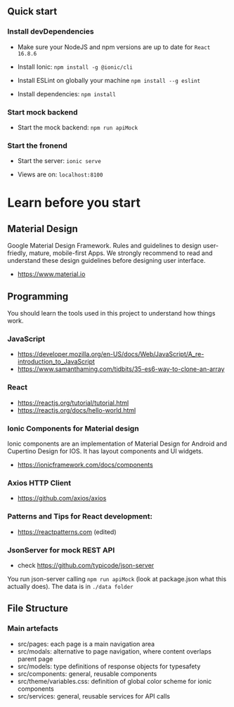 ## Quick start

### Install devDependencies

- Make sure your NodeJS and npm versions are up to date for `React 16.8.6`

- Install Ionic: `npm install -g @ionic/cli`

- Install ESLint on globally your machine `npm install --g eslint`

- Install dependencies: `npm install`

### Start mock backend

- Start the mock backend: `npm run apiMock`

### Start the fronend

- Start the server: `ionic serve`

- Views are on: `localhost:8100`

# Learn before you start

## Material Design

Google Material Design Framework. Rules and guidelines to design user-friedly, mature, mobile-first Apps.
We strongly recommend to read and understand these design guidelines before designing user interface.

- https://www.material.io

## Programming

You should learn the tools used in this project to understand how things work.

### JavaScript

- https://developer.mozilla.org/en-US/docs/Web/JavaScript/A_re-introduction_to_JavaScript
- https://www.samanthaming.com/tidbits/35-es6-way-to-clone-an-array

### React

- https://reactjs.org/tutorial/tutorial.html
- https://reactjs.org/docs/hello-world.html

### Ionic Components for Material design

Ionic components are an implementation of Material Design for Android and Cupertino Design for IOS.
It has layout components and UI widgets.

- https://ionicframework.com/docs/components

### Axios HTTP Client

- https://github.com/axios/axios

### Patterns and Tips for React development:

- https://reactpatterns.com (edited)

### JsonServer for mock REST API

- check https://github.com/typicode/json-server

You run json-server calling `npm run apiMock` (look at package.json what this actually does).
The data is in `./data folder`

## File Structure

### Main artefacts

- src/pages: each page is a main navigation area
- src/modals: alternative to page navigation, where content overlaps parent page
- src/models: type definitions of response objects for typesafety
- src/components: general, reusable components
- src/theme/variables.css: definition of global color scheme for ionic components
- src/services: general, reusable services for API calls
